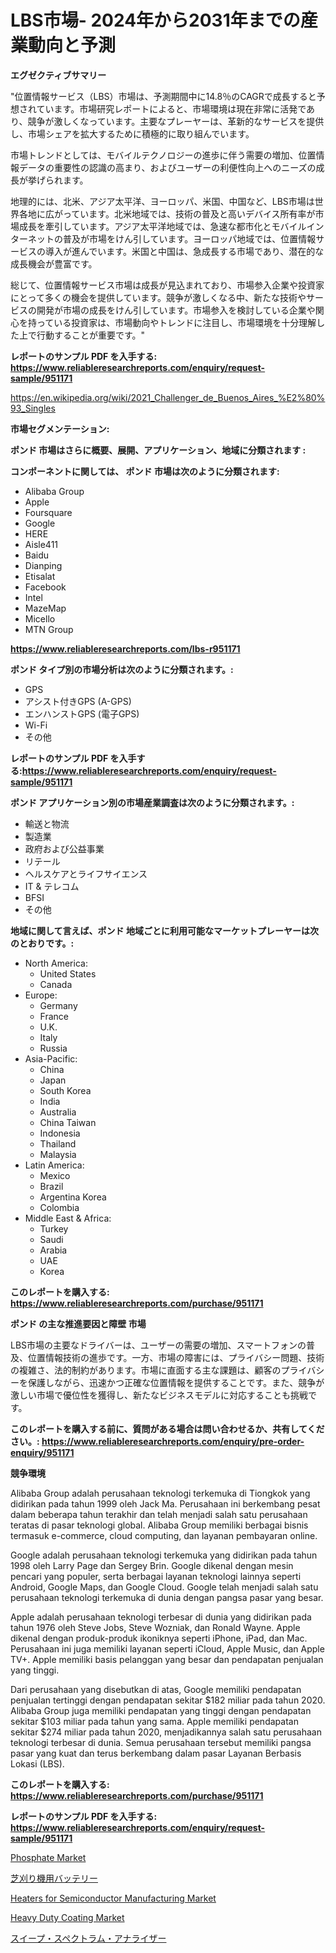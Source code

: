 <p><h1>LBS市場- 2024年から2031年までの産業動向と予測</h1></p><p><strong>エグゼクティブサマリー</strong></p>
<p><p>"位置情報サービス（LBS）市場は、予測期間中に14.8％のCAGRで成長すると予想されています。市場研究レポートによると、市場環境は現在非常に活発であり、競争が激しくなっています。主要なプレーヤーは、革新的なサービスを提供し、市場シェアを拡大するために積極的に取り組んでいます。</p><p>市場トレンドとしては、モバイルテクノロジーの進歩に伴う需要の増加、位置情報データの重要性の認識の高まり、およびユーザーの利便性向上へのニーズの成長が挙げられます。</p><p>地理的には、北米、アジア太平洋、ヨーロッパ、米国、中国など、LBS市場は世界各地に広がっています。北米地域では、技術の普及と高いデバイス所有率が市場成長を牽引しています。アジア太平洋地域では、急速な都市化とモバイルインターネットの普及が市場をけん引しています。ヨーロッパ地域では、位置情報サービスの導入が進んでいます。米国と中国は、急成長する市場であり、潜在的な成長機会が豊富です。</p><p>総じて、位置情報サービス市場は成長が見込まれており、市場参入企業や投資家にとって多くの機会を提供しています。競争が激しくなる中、新たな技術やサービスの開発が市場の成長をけん引しています。市場参入を検討している企業や関心を持っている投資家は、市場動向やトレンドに注目し、市場環境を十分理解した上で行動することが重要です。"</p></p>
<p><strong>レポートのサンプル PDF を入手する: <a href="https://www.reliableresearchreports.com/enquiry/request-sample/951171">https://www.reliableresearchreports.com/enquiry/request-sample/951171</a></strong></p>
<p><a href="https://en.wikipedia.org/wiki/2021_Challenger_de_Buenos_Aires_%E2%80%93_Singles">https://en.wikipedia.org/wiki/2021_Challenger_de_Buenos_Aires_%E2%80%93_Singles</a></p>
<p><strong>市場セグメンテーション:</strong></p>
<p><strong> ポンド 市場はさらに概要、展開、アプリケーション、地域に分類されます :</strong></p>
<p><strong>コンポーネントに関しては、 ポンド 市場は次のように分類されます:</strong></p>
<p><ul><li>Alibaba Group</li><li>Apple</li><li>Foursquare</li><li>Google</li><li>HERE</li><li>Aisle411</li><li>Baidu</li><li>Dianping</li><li>Etisalat</li><li>Facebook</li><li>Intel</li><li>MazeMap</li><li>Micello</li><li>MTN Group</li></ul></p>
<p><strong><a href="https://www.reliableresearchreports.com/lbs-r951171">https://www.reliableresearchreports.com/lbs-r951171</a></strong></p>
<p><strong> ポンド タイプ別の市場分析は次のように分類されます。:</strong></p>
<p><ul><li>GPS</li><li>アシスト付きGPS (A-GPS)</li><li>エンハンストGPS (電子GPS)</li><li>Wi-Fi</li><li>その他</li></ul></p>
<p><strong>レポートのサンプル PDF を入手する:<a href="https://www.reliableresearchreports.com/enquiry/request-sample/951171">https://www.reliableresearchreports.com/enquiry/request-sample/951171</a></strong></p>
<p><strong> ポンド アプリケーション別の市場産業調査は次のように分類されます。:</strong></p>
<p><ul><li>輸送と物流</li><li>製造業</li><li>政府および公益事業</li><li>リテール</li><li>ヘルスケアとライフサイエンス</li><li>IT & テレコム</li><li>BFSI</li><li>その他</li></ul></p>
<p><strong>地域に関して言えば、ポンド 地域ごとに利用可能なマーケットプレーヤーは次のとおりです。:</strong></p>
<p><ul>
    <li>
        North America:
        <ul>
            <li>United States</li>
            <li>Canada</li>
        </ul>
    </li>
    <li>
        Europe:
        <ul>
            <li>Germany</li>
            <li>France</li>
            <li>U.K.</li>
            <li>Italy</li>
            <li>Russia</li>
        </ul>
    </li>
    <li>
        Asia-Pacific:
        <ul>
            <li>China</li>
            <li>Japan</li>
            <li>South Korea</li>
            <li>India</li>
            <li>Australia</li>
            <li>China Taiwan</li>
            <li>Indonesia</li>
            <li>Thailand</li>
            <li>Malaysia</li>
        </ul>
    </li>
    <li>
        Latin America:
        <ul>
            <li>Mexico</li>
            <li>Brazil</li>
            <li>Argentina Korea</li>
            <li>Colombia</li>
        </ul>
    </li>
    <li>
        Middle East & Africa:
        <ul>
            <li>Turkey</li>
            <li>Saudi</li>
            <li>Arabia</li>
            <li>UAE</li>
            <li>Korea</li>
        </ul>
    </li>
    </ul></p>
<p><strong>このレポートを購入する: <a href="https://www.reliableresearchreports.com/purchase/951171">https://www.reliableresearchreports.com/purchase/951171</a></strong></p>
<p><strong>ポンド の主な推進要因と障壁 市場</strong></p>
<p><p>LBS市場の主要なドライバーは、ユーザーの需要の増加、スマートフォンの普及、位置情報技術の進歩です。一方、市場の障害には、プライバシー問題、技術の複雑さ、法的制約があります。市場に直面する主な課題は、顧客のプライバシーを保護しながら、迅速かつ正確な位置情報を提供することです。また、競争が激しい市場で優位性を獲得し、新たなビジネスモデルに対応することも挑戦です。</p></p>
<p><strong>このレポートを購入する前に、質問がある場合は問い合わせるか、共有してください。: <a href="https://www.reliableresearchreports.com/enquiry/pre-order-enquiry/951171">https://www.reliableresearchreports.com/enquiry/pre-order-enquiry/951171</a></strong></p>
<p><strong>競争環境</strong></p>
<p><p>Alibaba Group adalah perusahaan teknologi terkemuka di Tiongkok yang didirikan pada tahun 1999 oleh Jack Ma. Perusahaan ini berkembang pesat dalam beberapa tahun terakhir dan telah menjadi salah satu perusahaan teratas di pasar teknologi global. Alibaba Group memiliki berbagai bisnis termasuk e-commerce, cloud computing, dan layanan pembayaran online.</p><p>Google adalah perusahaan teknologi terkemuka yang didirikan pada tahun 1998 oleh Larry Page dan Sergey Brin. Google dikenal dengan mesin pencari yang populer, serta berbagai layanan teknologi lainnya seperti Android, Google Maps, dan Google Cloud. Google telah menjadi salah satu perusahaan teknologi terkemuka di dunia dengan pangsa pasar yang besar.</p><p>Apple adalah perusahaan teknologi terbesar di dunia yang didirikan pada tahun 1976 oleh Steve Jobs, Steve Wozniak, dan Ronald Wayne. Apple dikenal dengan produk-produk ikoniknya seperti iPhone, iPad, dan Mac. Perusahaan ini juga memiliki layanan seperti iCloud, Apple Music, dan Apple TV+. Apple memiliki basis pelanggan yang besar dan pendapatan penjualan yang tinggi.</p><p>Dari perusahaan yang disebutkan di atas, Google memiliki pendapatan penjualan tertinggi dengan pendapatan sekitar $182 miliar pada tahun 2020. Alibaba Group juga memiliki pendapatan yang tinggi dengan pendapatan sekitar $103 miliar pada tahun yang sama. Apple memiliki pendapatan sekitar $274 miliar pada tahun 2020, menjadikannya salah satu perusahaan teknologi terbesar di dunia. Semua perusahaan tersebut memiliki pangsa pasar yang kuat dan terus berkembang dalam pasar Layanan Berbasis Lokasi (LBS).</p></p>
<p><strong>このレポートを購入する: <a href="https://www.reliableresearchreports.com/purchase/951171">https://www.reliableresearchreports.com/purchase/951171</a></strong></p>
<p><strong>レポートのサンプル PDF を入手する: <a href="https://www.reliableresearchreports.com/enquiry/request-sample/951171">https://www.reliableresearchreports.com/enquiry/request-sample/951171</a></strong><strong></strong></p>
<p><p><a href="https://medium.com/@barbarakbess8920/an-in-depth-analysis-of-the-global-phosphate-market-scope-and-its-rapid-growing-9-9-de0f9f38ff60">Phosphate Market</a></p><p><a href="https://github.com/lababdou/Market-Research-Report-List-5/blob/main/372934051231.md">芝刈り機用バッテリー</a></p><p><a href="https://issuu.com/reportprime-2/docs/heaters-for-semiconductor-manufacturing-market-siz">Heaters for Semiconductor Manufacturing Market</a></p><p><a href="https://medium.com/@sofyanbudiaman1_67863/heavy-duty-coating-market-forecast-global-market-trends-and-analysis-from-2024-to-2031-covered-in-e2b17d94a21e">Heavy Duty Coating Market</a></p><p><a href="https://medium.com/@scotttyesha/%E6%AC%A1%E3%81%AE%E6%96%87%E7%AB%A0%E3%82%92%E6%97%A5%E6%9C%AC%E8%AA%9E%E3%81%AB%E7%BF%BB%E8%A8%B3%E3%81%97%E3%81%A6%E3%81%8F%E3%81%A0%E3%81%95%E3%81%84-2024%E5%B9%B4%E3%81%8B%E3%82%892031%E5%B9%B4%E3%81%BE%E3%81%A7%E3%81%AE%E3%82%B0%E3%83%AD%E3%83%BC%E3%83%90%E3%83%AB%E3%81%AA%E5%B8%AD%E5%B7%BB%E5%9E%8B%E3%82%B9%E3%83%9A%E3%82%AF%E3%83%88%E3%83%A9%E3%83%A0%E3%82%A2%E3%83%8A%E3%83%A9%E3%82%A4%E3%82%B6%E3%83%BC%E5%B8%82%E5%A0%B4%E3%81%AE%E7%8A%B6%E6%B3%81%E3%81%A8%E4%BA%88%E6%B8%AC-%E5%9C%B0%E5%9F%9F-%E8%A3%BD%E5%93%81-%E3%82%A8%E3%83%B3%E3%83%89%E3%83%A6%E3%83%BC%E3%82%BA%E5%88%A5-7c6784883e0a">スイープ・スペクトラム・アナライザー</a></p></p>